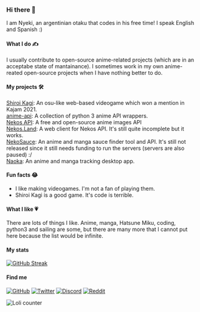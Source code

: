 ### Hi there 👋

I am Nyeki, an argentinian otaku that codes in his free time! I speak English and Spanish :)

#### What I do ✍

I usually contribute to open-source anime-related projects (which are in an acceptabe state of mantainance). I sometimes work in my own anime-reated open-source projects when I have nothing better to do.

#### My projects 🛠

[Shiroi Kagi](https://shiroi-kagi-rythm-of-music.rafabradley.repl.co/): An osu-like web-based videogame which won a mention in Kajam 2021.<br>
[anime-api](https://pypi.org/project/anime-api): A collection of python 3 anime API wrappers.<br>
[Nekos API](https://nekosapi.com): A free and open-source anime images API<br>
[Nekos.Land](https://nekos.land): A web client for Nekos API. It's still quite incomplete but it works.<br>
[NekoSauce](https://nekosauce.org): An anime and manga sauce finder tool and API. It's still not released since it still needs funding to run the servers (servers are also paused) :/<br/>
[Naoka](https://naoka.nyeki.dev): An anime and manga tracking desktop app.

#### Fun facts 😂

- I like making videogames. I'm not a fan of playing them.
- Shiroi Kagi is a good game. It's code is terrible.

#### What I like 💗

There are lots of things I like. Anime, manga, Hatsune Miku, coding, python3 and sailing are some, but there are many more that I cannot put here because the list would be infinite.

#### My stats

[![GitHub Streak](https://streak-stats.demolab.com/?user=Nekidev)](https://git.io/streak-stats)

#### Find me

[![GitHub](https://img.shields.io/badge/github-%23121011.svg?style=for-the-badge&logo=github&logoColor=white)](https://github.com/Nekidev)
[![Twitter](https://img.shields.io/badge/Twitter-%231DA1F2.svg?style=for-the-badge&logo=Twitter&logoColor=white)](https://twitter.com/Nekidev)
[![Discord](https://img.shields.io/badge/Discord-%237289DA.svg?style=for-the-badge&logo=discord&logoColor=white)](https://discord.com/users/777338793803513886)
[![Reddit](https://img.shields.io/badge/Reddit-FF4500?style=for-the-badge&logo=reddit&logoColor=white)](https://www.reddit.com/user/Nekogi1)

![Loli counter](https://count.getloli.com/get/@Nekidev?theme=gelbooru)
